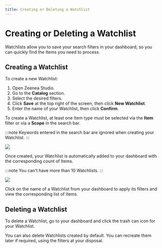 ```yaml
---
title: Creating or Deleting a Watchlist
---
```


# Creating or Deleting a Watchlist

Watchlists allow you to save your search filters in your dashboard, so you can quickly find the Items you need to process.

## Creating a Watchlist
To create a new Watchlist: 

1. Open Zeenea Studio.
2. Go to the **Catalog** section.
3. Select the desired filters.
4. Click **Save** at the top right of the screen, then click **New Watchlist**.
5. Enter the name of your Watchlist, then click **Confirm**.

To create a Watchlist, at least one Item type must be selected via the **Item** filter or via a **Scope** in the search bar.

:::note
Keywords entered in the search bar are ignored when creating your Watchlist.
:::

  ![](/img/zeenea-watchlist-new.png)

Once created, your Watchlist is automatically added to your dashboard with the corresponding count of Items.

:::note
You can't have more than 10 Watchlists.
:::

  ![](/img/zeenea-watchlist-new.png)

Click on the name of a Watchlist from your dashboard to apply its filters and view the corresponding list of Items.

## Deleting a Watchlist

To delete a Watchlist, go to your dashboard and click the trash can icon for your Watchlist.

You can also delete Watchlists created by default. You can recreate them later if required, using the filters at your disposal.